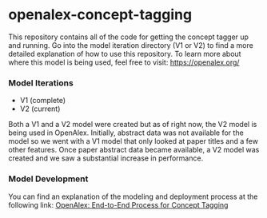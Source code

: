 # openalex-concept-tagging

This repository contains all of the code for getting the concept tagger up and running. Go into the model iteration directory (V1 or V2) to find a more detailed explanation of how to use this repository. To learn more about where this model is being used, feel free to visit: https://openalex.org/

### Model Iterations
* V1 (complete)
* V2 (current)

Both a V1 and a V2 model were created but as of right now, the V2 model is being used in OpenAlex. Initially, abstract data was not available for the model so we went with a V1 model that only looked at paper titles and a few other features. Once paper abstract data became available, a V2 model was created and we saw a substantial increase in performance.

### Model Development
You can find an explanation of the modeling and deployment process at the following link:
[OpenAlex: End-to-End Process for Concept Tagging](https://docs.google.com/document/d/1q3jBlEexskCZaSafFDMEEY3naTeyd7GS/edit?usp=sharing&ouid=112616748913247881031&rtpof=true&sd=true)
